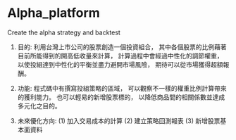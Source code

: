 # Alpha_platform
Create the alpha strategy and backtest

1. 目的: 利用台灣上市公司的股票創造一個投資組合，
         其中各個股票的比例藉著目前所能得到的開高低收量來計算，
         計算過程中會經過中性化的調節權重，
         以使投組達到中性化的平衡並盡力避開市場風險，
         期待可以從市場獲得超額報酬。
         
2. 功能: 程式碼中有撰寫投組策略的區域，
         可以觀察不一樣的權重比例計算帶來的獲利能力。
         也可以輕易的新增股票標的，
         以降低商品間的相關係數並達成多元化之目的。
         
3. 未來優化方向: 
         (1) 加入交易成本的計算
         (2) 建立策略回測報表
         (3) 新增股票基本面資料
